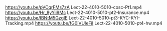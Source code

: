 https://youtu.be/pVCqrFMs7zA Lect-22-4010-5010-cosc-Pt1.mp4
https://youtu.be/Hr_8yYii9Mc Lect-22-4010-5010-pt2-Insurance.mp4
https://youtu.be/IBNtM5GzgIE Lect-22-4010-5010-pt3-KYC-KYI-Tracking.mp4
https://youtu.be/fG0iVUIeFiI Lect-22-4010-5010-pt4-hw.mp4
